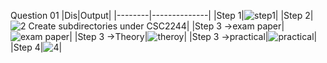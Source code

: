  Question 01
|Dis|Output|
|--------|--------------|
|Step 1|![step1](https://github.com/user-attachments/assets/187e660f-f88b-4f50-825c-0f7fa14c7c42)|
|Step 2|![2  Create subdirectories under CSC2244](https://github.com/user-attachments/assets/a68cef3c-9cc0-4f62-bce4-96e2f4817bc4)|
|Step 3 ->exam paper|![exam paper](https://github.com/user-attachments/assets/c3615d79-c66d-4079-8aec-6bb9d2534f6f)|
|Step 3 ->Theory|![theroy](https://github.com/user-attachments/assets/f2b1bdae-fd58-403a-89c2-2a3ecf949d1e)|
|Step 3 ->practical|![practical](https://github.com/user-attachments/assets/a0444dcb-2496-4673-b6af-fd6768a2f661)|
|Step 4|![4](https://github.com/user-attachments/assets/0b5e1e2e-3c1a-493a-aa60-afe54abd124b)|










